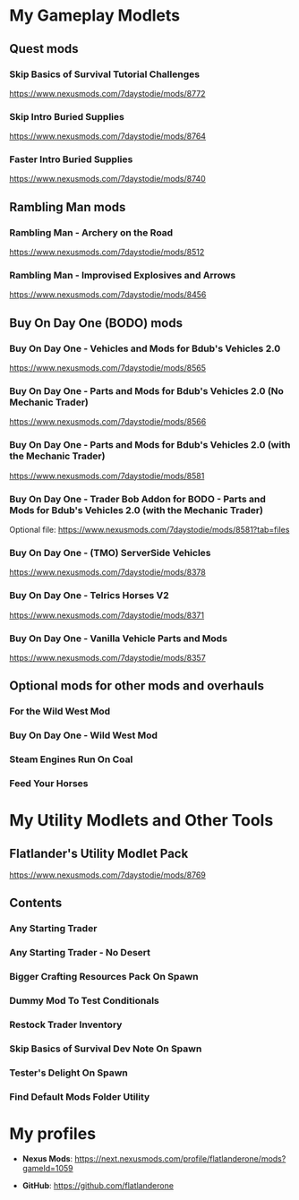 # My Gameplay Modlets

## Quest mods 

### Skip Basics of Survival Tutorial Challenges

https://www.nexusmods.com/7daystodie/mods/8772

### Skip Intro Buried Supplies

https://www.nexusmods.com/7daystodie/mods/8764

### Faster Intro Buried Supplies

https://www.nexusmods.com/7daystodie/mods/8740

## Rambling Man mods

### Rambling Man - Archery on the Road

https://www.nexusmods.com/7daystodie/mods/8512

### Rambling Man - Improvised Explosives and Arrows

https://www.nexusmods.com/7daystodie/mods/8456

## Buy On Day One (BODO) mods 
<a name="bodo"></a>
### Buy On Day One - Vehicles and Mods for Bdub's Vehicles 2.0

https://www.nexusmods.com/7daystodie/mods/8565

### Buy On Day One - Parts and Mods for Bdub's Vehicles 2.0 (No Mechanic Trader)

https://www.nexusmods.com/7daystodie/mods/8566

### Buy On Day One - Parts and Mods for Bdub's Vehicles 2.0 (with the Mechanic Trader)

https://www.nexusmods.com/7daystodie/mods/8581

### Buy On Day One - Trader Bob Addon for BODO - Parts and Mods for Bdub's Vehicles 2.0 (with the Mechanic Trader)

Optional file: https://www.nexusmods.com/7daystodie/mods/8581?tab=files

### Buy On Day One - (TMO) ServerSide Vehicles

https://www.nexusmods.com/7daystodie/mods/8378

### Buy On Day One - Telrics Horses V2

https://www.nexusmods.com/7daystodie/mods/8371

### Buy On Day One - Vanilla Vehicle Parts and Mods

https://www.nexusmods.com/7daystodie/mods/8357

## Optional mods for other mods and overhauls

### For the Wild West Mod

### Buy On Day One - Wild West Mod
### Steam Engines Run On Coal
### Feed Your Horses

# My Utility Modlets and Other Tools

## Flatlander's Utility Modlet Pack
https://www.nexusmods.com/7daystodie/mods/8769

## Contents

### Any Starting Trader

### Any Starting Trader - No Desert

### Bigger Crafting Resources Pack On Spawn

### Dummy Mod To Test Conditionals

### Restock Trader Inventory

### Skip Basics of Survival Dev Note On Spawn

### Tester's Delight On Spawn

### Find Default Mods Folder Utility

# My profiles

- **Nexus Mods**: https://next.nexusmods.com/profile/flatlanderone/mods?gameId=1059

- **GitHub**: https://github.com/flatlanderone

